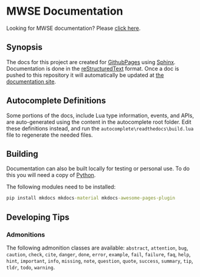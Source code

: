 # MWSE Documentation

Looking for MWSE documentation? Please [click here](https://mwse.readthedocs.io/).


## Synopsis

The docs for this project are created for [GithubPages](https://readthedocs.org/) using [Sphinx](http://www.sphinx-doc.org/). Documentation is done in the [reStructuredText](http://docutils.sourceforge.net/rst.html) format. Once a doc is pushed to this repository it will automatically be updated at [the documentation site](https://mwse.readthedocs.io/).


## Autocomplete Definitions

Some portions of the docs, include Lua type information, events, and APIs, are auto-generated using the content in the autocomplete root folder. Edit these definitions instead, and run the `autocomplete\readthedocs\build.lua` file to regenerate the needed files.


## Building

Documentation can also be built locally for testing or personal use. To do this you will need a copy of [Python](https://www.python.org/).

The following modules need to be installed:

```bat
pip install mkdocs mkdocs-material mkdocs-awesome-pages-plugin
```

## Developing Tips

### Admonitions

The following admonition classes are available: `abstract`, `attention`, `bug`, `caution`, `check`, `cite`, `danger`, `done`, `error`, `example`, `fail`, `failure`, `faq`, `help`, `hint`, `important`, `info`, `missing`, `note`, `question`, `quote`, `success`, `summary`, `tip`, `tldr`, `todo`, `warning`.
